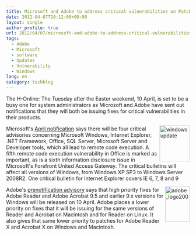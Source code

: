 ```yaml
---
title: Microsoft and Adobe to address critical vulnerabilities on Patch Tuesday
date: 2012-04-07T20:12:00+00:00
layout: single
author_profile: true
url: 2012/04/07/microsoft-and-adobe-to-address-critical-vulnerabilities-on-patch-tuesday/
tags:
  - Adobe
  - Microsoft
  - software
  - Updates
  - Vulnerability
  - Windows
lang: en
category: techblog
---
```

The H-Online: The Tuesday after the Easter weekend, 10 April, is set to be a busy one for system administrators as Microsoft and Adobe have sent out notifications that they will both be issuing fixes for critical vulnerabilities in their products. 

[<img title="windows update" border="0" alt="windows update" align="right" src="http://lh4.ggpht.com/-ihEpQdTcggs/T4CYl5NIf5I/AAAAAAAAFcg/_f5gDUEVaqw/windows%252520update_thumb%25255B8%25255D.jpg?imgmax=800" width="83" height="98" />](http://lh6.ggpht.com/-JCwenj0lqXM/T4CYkGYBwwI/AAAAAAAAFcY/3cfuqU5kma8/s1600-h/windows%252520update%25255B6%25255D.jpg)Microsoft's [April notification](http://technet.microsoft.com/en-us/security/bulletin/ms12-apr) says there will be four critical advisories concerning Microsoft Windows, Internet Explorer, .NET Framework, Office, SQL Server, Microsoft Server and Developer tools, which all lead to remote code execution. A fifth remote code execution vulnerability in Office is marked as important, as is a sixth information disclosure issue in Microsoft's Forefront United Access Gateway. The critical bulletins will affect all versions of Windows, from Windows XP SP3 to Windows Server 2008R2. One critical bulletin for Internet Explorer covers IE 6, 7, 8 and 9 

[<img title="adobe_logo200" border="0" alt="adobe_logo200" align="right" src="http://lh4.ggpht.com/-KDdxp-wMRB4/T4CYpaaq3NI/AAAAAAAAFcw/HXoRCooc71I/adobe_logo200_thumb%25255B3%25255D.jpg?imgmax=800" width="68" height="96" />](http://lh4.ggpht.com/-FbJml1e5z4Q/T4CYnc565QI/AAAAAAAAFco/RlORLR7_Kvw/s1600-h/adobe_logo200%25255B3%25255D.jpg)Adobe's [prenotification advisory](http://www.adobe.com/support/security/bulletins/apsb12-08.html) says that high priority fixes for Adobe Reader and Adobe Acrobat 9.5 and earlier 9.x versions for Windows will be released on 10 April. Adobe places a lower priority on fixes that it will be issuing for the same versions of Reader and Acrobat on Macintosh and for Reader on Linux. It also gives that same lower priority to patches for Adobe Reader X and Acrobat X on Windows and Macintosh.